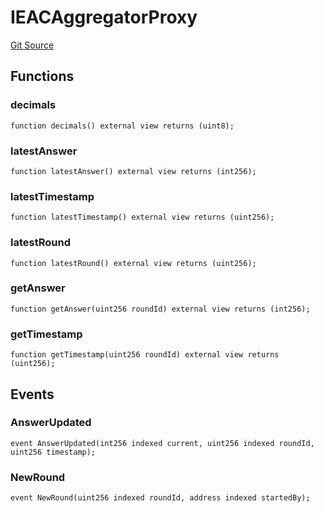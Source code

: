 # IEACAggregatorProxy
[Git Source](https://github.com/Level-Money/contracts/blob/cdcafc63c9abdb8c667176cf6dd45d63276ad690/src/v1/interfaces/aave/IEACAggregatorProxy.sol)


## Functions
### decimals


```solidity
function decimals() external view returns (uint8);
```

### latestAnswer


```solidity
function latestAnswer() external view returns (int256);
```

### latestTimestamp


```solidity
function latestTimestamp() external view returns (uint256);
```

### latestRound


```solidity
function latestRound() external view returns (uint256);
```

### getAnswer


```solidity
function getAnswer(uint256 roundId) external view returns (int256);
```

### getTimestamp


```solidity
function getTimestamp(uint256 roundId) external view returns (uint256);
```

## Events
### AnswerUpdated

```solidity
event AnswerUpdated(int256 indexed current, uint256 indexed roundId, uint256 timestamp);
```

### NewRound

```solidity
event NewRound(uint256 indexed roundId, address indexed startedBy);
```

